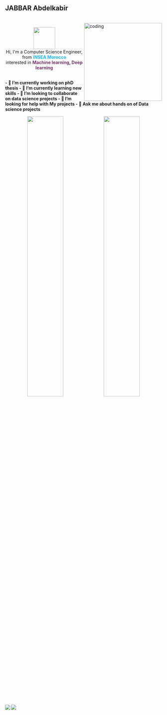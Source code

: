 ## **JABBAR Abdelkabir** 
 <br>

<img align="right" alt="coding" width="250" src="https://images.squarespace-cdn.com/content/v1/5c4ece0e3917ee277d32eaf3/1570273053849-039QAJDGEH8MYUH1LWB1/ke17ZwdGBToddI8pDm48kOlpZEm6lIPwPw_yo_m_zlV7gQa3H78H3Y0txjaiv_0fDoOvxcdMmMKkDsyUqMSsMWxHk725yiiHCCLfrh8O1z5QPOohDIaIeljMHgDF5CVlOqpeNLcJ80NK65_fV7S1UeSVMWmcuz5YkWBVf_98p9j5HN4wc9JBwr3vukvQUiJxOpYghpI-Ha_TwZsqqmJXng/ramen-and-rain.gif?format=500w">

<p align="center" >
    <img width="70" src="https://www.pikpng.com/pngl/b/523-5234445_tri-force-heroes-emoticons-icons-for-you-and.png"/> <br>
    Hi, I'm a Computer Science Engineer, from <b><font color="#19B5FE">INSEA Morocco</font></b><br>
    interested in <b><font color="#763568">Machine learning</font>, <font color="#763568">Deep learning</font></br></p>  
 <br>
 - 🔭 I’m currently working on phD thesis
- 🌱 I’m currently learning new skills
- 👯 I’m looking to collaborate on data science projects
- 🤔 I’m looking for help with My projects
- 💬 Ask me about hands on of Data science projects
 <br>



<p align="center">
  <img width="48%" src="https://github-readme-stats.vercel.app/api?username=INNOVASE&show_icons=true&theme=tokyonight" />
  <img width="48%" src="https://github-readme-streak-stats.herokuapp.com/?user=INNOVASE&theme=tokyonight" />
</p>

[<img src="https://img.shields.io/badge/LinkedIn-abdelkabirjabbar-informational?style=for-the-badge&labelColor=black&logo=linkedin&logoColor=a5e1ad&&color=a5e1ad"/>][linkedin]
[<img src="https://img.shields.io/badge/Gmail-abdelkabir.jabbarjabbar@gmail.com-informational?style=for-the-badge&labelColor=black&logo=gmail&logoColor=29bb89&&color=29bb89"/>][gmail]

[linkedin]: https://www.linkedin.com/in/abdelkabir-jabbar-7831ab16b/
[gmail]: mailto:abdelkabir.jabbarjabbar@gmail.com


